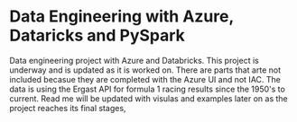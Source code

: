 # Data Engineering with Azure, Dataricks and PySpark
Data engineering project with Azure and Databricks. This project is underway and is updated as it is worked on. There are parts that arte not included becasue they are completed with the Azure UI and not IAC. The data is using the Ergast API for formula 1 racing results since the 1950's to current.
Read me will be updated with visulas and examples later on as the project reaches its final stages,
